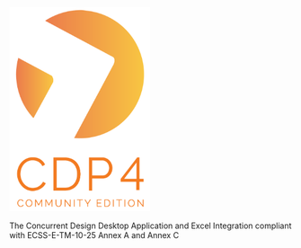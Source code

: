 <img src="https://github.com/RHEAGROUP/CDP4-IME-Community-Edition/raw/master/CDP-Community-Edition.png" width="250">

The Concurrent Design Desktop Application and Excel Integration compliant with ECSS-E-TM-10-25 Annex A and Annex C 
